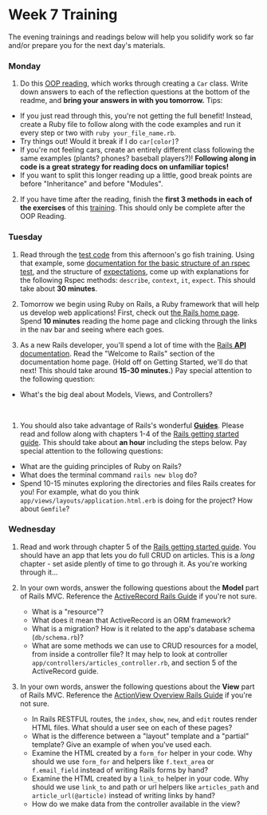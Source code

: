 # Week 7 Training

The evening trainings and readings below will help you solidify work so far and/or prepare you for the next day's materials.

### Monday

1. Do this [OOP reading](https://github.com/sf-wdi-31/ruby-oop-reading), which works through creating a `Car` class. Write down answers to each of the reflection questions at the bottom of the readme, and **bring your answers in with you tomorrow.**  Tips:
  * If you just read through this, you're not getting the full benefit!  Instead, create a Ruby file to follow along with the code examples and run it every step or two with `ruby your_file_name.rb`.  
  * Try things out! Would it break if I do `car[color]`?  
  * If you're not feeling cars, create an entirely different class following the same examples (plants? phones? baseball players?)!  **Following along in code is a great strategy for reading docs on unfamiliar topics!**  
  * If you want to split this longer reading up a little, good break points are before "Inheritance" and before "Modules".
 
2. If you have time after the reading, finish the <b>first 3 methods in each of the exercises</b> of this [training](https://github.com/sf-wdi-31/ruby_method_drills). This should only be complete after the OOP Reading.


### Tuesday

1. Read through the [test code](https://github.com/sf-wdi-31/go-fish-card-game) from this afternoon's go fish training. Using that example,  some [documentation for the basic structure of an rspec test](https://www.relishapp.com/rspec/rspec-core/v/3-5/docs/example-groups/basic-structure-describe-it), and the structure of [expectations](http://www.relishapp.com/rspec/rspec-expectations/docs), come up with explanations for the following Rspec methods:  `describe`, `context`, `it`, `expect`.  This should take about **30 minutes**.

1. Tomorrow we begin using Ruby on Rails, a Ruby framework that will help us develop web applications!  First, check out [the Rails home page](http://guides.rubyonrails.org/getting_started.html). Spend **10 minutes** reading the home page and clicking through the links in the nav bar and seeing where each goes.  

1. As a new Rails developer, you'll spend a lot of time with the [Rails **API** documentation](http://api.rubyonrails.org/).  Read the "Welcome to Rails" section of the documentation home page. (Hold off on Getting Started, we'll do that next! This should take around **15-30 minutes.**) Pay special attention to the following question:
  * What's the big deal about Models, Views, and Controllers?
  <br>

1. You should also take advantage of Rails's wonderful [**Guides**](http://guides.rubyonrails.org/). Please read and follow along with chapters 1-4 of the [Rails getting started guide](http://guides.rubyonrails.org/getting_started.html). This should take about **an hour** including the steps below. Pay special attention to the following questions:
  * What are the guiding principles of Ruby on Rails?
  * What does the terminal command `rails new blog` do?
  * Spend 10-15 minutes exploring the directories and files Rails creates for you! For example, what do you think `app/views/layouts/application.html.erb` is doing for the project? How about `Gemfile`?


### Wednesday

1. Read and work through chapter 5 of the  [Rails getting started guide](http://guides.rubyonrails.org/getting_started.html). You should have an app that lets you do full CRUD on articles.  This is a *long* chapter - set aside plently of time to go through it. As you're working through it...

1. In your own words, answer the following questions about the **Model** part of Rails MVC. Reference the [ActiveRecord Rails Guide](http://guides.rubyonrails.org/active_record_basics.html) if you're not sure. 
    * What is a "resource"?
    * What does it mean that ActiveRecord is an ORM framework?
    * What is a migration? How is it related to the app's database schema (`db/schema.rb`)?
    * What are some methods we can use to CRUD resources for a model, from inside a controller file?  It may help to look at controller `app/controllers/articles_controller.rb`, and section 5 of the ActiveRecord guide.
  
1. In your own words, answer the following questions about the **View** part of Rails MVC. Reference the [ActionView Overview Rails Guide](http://guides.rubyonrails.org/action_view_overview.html) if you're not sure. 
    * In Rails RESTFUL routes, the `index`, `show`, `new`, and `edit` routes render HTML files. What should a user see on each of these pages?
    * What is the difference between a "layout" template and a "partial" template? Give an example of when you've used each. 
    * Examine the HTML created by a `form_for` helper in your code. Why should we use `form_for` and helpers like `f.text_area` or `f.email_field` instead of writing Rails forms by hand?
    * Examine the HTML created by a `link_to` helper in your code. Why should we use `link_to` and path or url helpers like `articles_path` and `article_url(@article)` instead of writing links by hand?
    * How do we make data from the controller available in the view?



<!-- 

### Thursday 

### Weekend

-->
